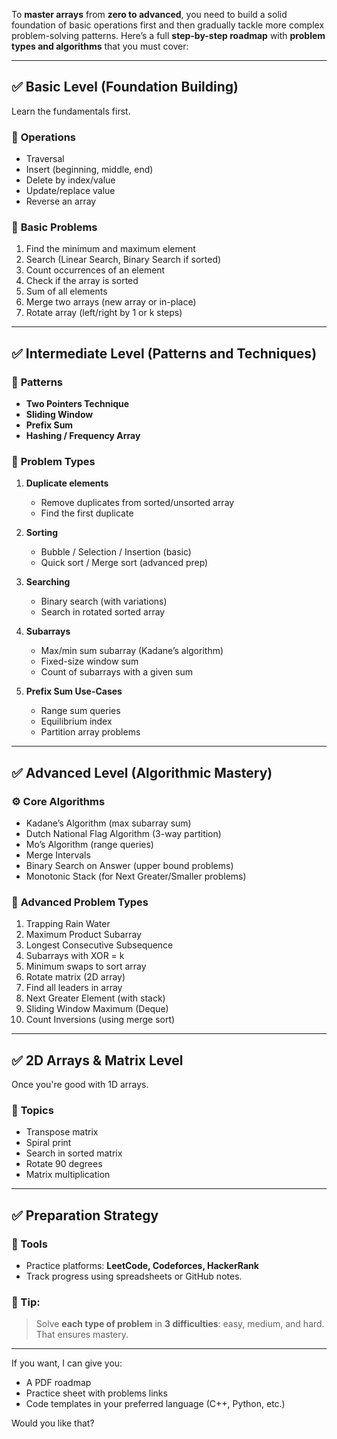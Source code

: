 To **master arrays** from **zero to advanced**, you need to build a solid foundation of basic operations first and then gradually tackle more complex problem-solving patterns. Here’s a full **step-by-step roadmap** with **problem types and algorithms** that you must cover:

---

## ✅ **Basic Level (Foundation Building)**

Learn the fundamentals first.

### 📌 **Operations**

* Traversal
* Insert (beginning, middle, end)
* Delete by index/value
* Update/replace value
* Reverse an array

### 📌 **Basic Problems**

1. Find the minimum and maximum element
2. Search (Linear Search, Binary Search if sorted)
3. Count occurrences of an element
4. Check if the array is sorted
5. Sum of all elements
6. Merge two arrays (new array or in-place)
7. Rotate array (left/right by 1 or k steps)

---

## ✅ **Intermediate Level (Patterns and Techniques)**

### 🔁 **Patterns**

* **Two Pointers Technique**
* **Sliding Window**
* **Prefix Sum**
* **Hashing / Frequency Array**

### 📌 **Problem Types**

1. **Duplicate elements**

   * Remove duplicates from sorted/unsorted array
   * Find the first duplicate
2. **Sorting**

   * Bubble / Selection / Insertion (basic)
   * Quick sort / Merge sort (advanced prep)
3. **Searching**

   * Binary search (with variations)
   * Search in rotated sorted array
4. **Subarrays**

   * Max/min sum subarray (Kadane’s algorithm)
   * Fixed-size window sum
   * Count of subarrays with a given sum
5. **Prefix Sum Use-Cases**

   * Range sum queries
   * Equilibrium index
   * Partition array problems

---

## ✅ **Advanced Level (Algorithmic Mastery)**

### ⚙️ **Core Algorithms**

* Kadane’s Algorithm (max subarray sum)
* Dutch National Flag Algorithm (3-way partition)
* Mo’s Algorithm (range queries)
* Merge Intervals
* Binary Search on Answer (upper bound problems)
* Monotonic Stack (for Next Greater/Smaller problems)

### 📌 **Advanced Problem Types**

1. Trapping Rain Water
2. Maximum Product Subarray
3. Longest Consecutive Subsequence
4. Subarrays with XOR = k
5. Minimum swaps to sort array
6. Rotate matrix (2D array)
7. Find all leaders in array
8. Next Greater Element (with stack)
9. Sliding Window Maximum (Deque)
10. Count Inversions (using merge sort)

---

## ✅ **2D Arrays & Matrix Level**

Once you're good with 1D arrays.

### 📌 **Topics**

* Transpose matrix
* Spiral print
* Search in sorted matrix
* Rotate 90 degrees
* Matrix multiplication

---

## ✅ **Preparation Strategy**

### 🔧 Tools

* Practice platforms: **LeetCode, Codeforces, HackerRank**
* Track progress using spreadsheets or GitHub notes.

### 🧠 Tip:

> Solve **each type of problem** in **3 difficulties**: easy, medium, and hard. That ensures mastery.

---

If you want, I can give you:

* A PDF roadmap
* Practice sheet with problems links
* Code templates in your preferred language (C++, Python, etc.)

Would you like that?
